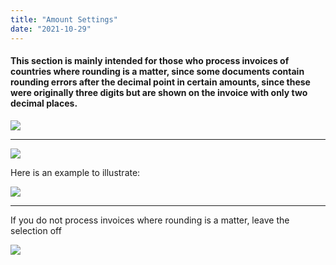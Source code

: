 ```yaml
---
title: "Amount Settings"
date: "2021-10-29"
---
```


#### This section is mainly intended for those who process invoices of countries where rounding is a matter, since some documents contain rounding errors after the decimal point in certain amounts, since these were originally three digits but are shown on the invoice with only two decimal places.

![](/_images/doc2/DOC²_Settings_Amount-Settings-1024x77.png)

* * *

![](/_images/doc2/DOC²_amounts-swiss-invoice.png)

Here is an example to illustrate:

![](/_images/doc2/DOC²-_Amount-Settings_on.png)

* * *

If you do not process invoices where rounding is a matter, leave the selection off

![](/_images/doc2/DOC²-_Amount-Settings_off-1024x557.png)
